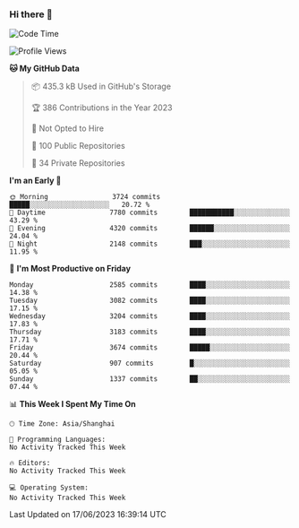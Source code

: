 ### Hi there 👋

<!--
**qbosen/qbosen** is a ✨ _special_ ✨ repository because its `README.md` (this file) appears on your GitHub profile.

Here are some ideas to get you started:

- 🔭 I’m currently working on ...
- 🌱 I’m currently learning ...
- 👯 I’m looking to collaborate on ...
- 🤔 I’m looking for help with ...
- 💬 Ask me about ...
- 📫 How to reach me: ...
- 😄 Pronouns: ...
- ⚡ Fun fact: ...
-->

<!--START_SECTION:waka-->
![Code Time](http://img.shields.io/badge/Code%20Time-2%2C111%20hrs%2036%20mins-blue)

![Profile Views](http://img.shields.io/badge/Profile%20Views-0-blue)

**🐱 My GitHub Data** 

> 📦 435.3 kB Used in GitHub's Storage 
 > 
> 🏆 386 Contributions in the Year 2023
 > 
> 🚫 Not Opted to Hire
 > 
> 📜 100 Public Repositories 
 > 
> 🔑 34 Private Repositories 
 > 
**I'm an Early 🐤** 

```text
🌞 Morning                3724 commits        █████░░░░░░░░░░░░░░░░░░░░   20.72 % 
🌆 Daytime                7780 commits        ███████████░░░░░░░░░░░░░░   43.29 % 
🌃 Evening                4320 commits        ██████░░░░░░░░░░░░░░░░░░░   24.04 % 
🌙 Night                  2148 commits        ███░░░░░░░░░░░░░░░░░░░░░░   11.95 % 
```
📅 **I'm Most Productive on Friday** 

```text
Monday                   2585 commits        ████░░░░░░░░░░░░░░░░░░░░░   14.38 % 
Tuesday                  3082 commits        ████░░░░░░░░░░░░░░░░░░░░░   17.15 % 
Wednesday                3204 commits        ████░░░░░░░░░░░░░░░░░░░░░   17.83 % 
Thursday                 3183 commits        ████░░░░░░░░░░░░░░░░░░░░░   17.71 % 
Friday                   3674 commits        █████░░░░░░░░░░░░░░░░░░░░   20.44 % 
Saturday                 907 commits         █░░░░░░░░░░░░░░░░░░░░░░░░   05.05 % 
Sunday                   1337 commits        ██░░░░░░░░░░░░░░░░░░░░░░░   07.44 % 
```


📊 **This Week I Spent My Time On** 

```text
🕑︎ Time Zone: Asia/Shanghai

💬 Programming Languages: 
No Activity Tracked This Week

🔥 Editors: 
No Activity Tracked This Week

💻 Operating System: 
No Activity Tracked This Week
```


 Last Updated on 17/06/2023 16:39:14 UTC
<!--END_SECTION:waka-->
